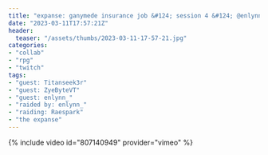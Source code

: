 ```yaml
---
title: "expanse: ganymede insurance job &#124; session 4 &#124; @enlynn_ @titanseek3r @zyebytevt"
date: "2023-03-11T17:57:21Z"
header:
  teaser: "/assets/thumbs/2023-03-11-17-57-21.jpg"
categories:
- "collab"
- "rpg"
- "twitch"
tags:
- "guest: Titanseek3r"
- "guest: ZyeByteVT"
- "guest: enlynn_"
- "raided by: enlynn_"
- "raiding: Raespark"
- "the expanse"
---
```

{% include video id="807140949" provider="vimeo" %}
